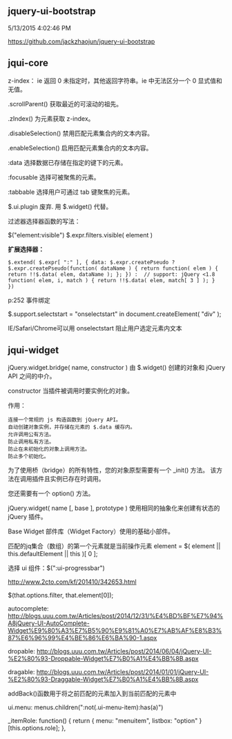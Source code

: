 ## jquery-ui-bootstrap ##
5/13/2015 4:02:46 PM 

https://github.com/jackzhaojun/jquery-ui-bootstrap

## jqui-core ##

z-index： ie 返回 0 未指定时，其他返回字符串。ie 中无法区分一个 0 显式值和无值。

.scrollParent() 获取最近的可滚动的祖先。

.zIndex() 为元素获取 z-index。

.disableSelection() 禁用匹配元素集合内的文本内容。

.enableSelection() 启用匹配元素集合内的文本内容。

:data 选择数据已存储在指定的键下的元素。

:focusable 选择可被聚焦的元素。

:tabbable 选择用户可通过 tab 键聚焦的元素。

$.ui.plugin 废弃. 用 $.widget() 代替。

过滤器选择器函数的写法：

$("element:visible") 
$.expr.filters.visible( element )

**扩展选择器：**

`$.extend( $.expr[ ":" ], {
    data: $.expr.createPseudo ?
        $.expr.createPseudo(function( dataName ) {
            return function( elem ) {
                return !!$.data( elem, dataName );
            };
        }) : 
        // support: jQuery <1.8
        function( elem, i, match ) {
            return !!$.data( elem, match[ 3 ] );
        }         
})`

p:252 事件绑定

$.support.selectstart = "onselectstart" in document.createElement( "div" );

IE/Safari/Chrome可以用 onselectstart 阻止用户选定元素内文本

## jqui-widget ##

jQuery.widget.bridge( name, constructor ) 由 $.widget() 创建的对象和 jQuery API 之间的中介。

constructor 当插件被调用时要实例化的对象。

作用：

    连接一个常规的 js 构造函数到 jQuery API。
    自动创建对象实例，并存储在元素的 $.data 缓存内。
    允许调用公有方法。
    防止调用私有方法。
    防止在未初始化的对象上调用方法。
    防止多个初始化。

为了使用桥（bridge）的所有特性，您的对象原型需要有一个 _init() 方法。
该方法在调用插件且实例已存在时调用。

您还需要有一个 option() 方法。

jQuery.widget( name [, base ], prototype ) 使用相同的抽象化来创建有状态的 jQuery 插件。

Base Widget 部件库（Widget Factory）使用的基础小部件。

匹配的jq集合（数组）的第一个元素就是当前操作元素 element = $( element || this.defaultElement || this )[ 0 ];

选择 ui 组件：$(":ui-progressbar")

http://www.2cto.com/kf/201410/342653.html

$(that.options.filter, that.element[0]);

autocomplete:
http://blogs.uuu.com.tw/Articles/post/2014/12/31/%E4%BD%BF%E7%94%A8jQuery-UI-AutoComplete-Widget%E9%80%A3%E7%B5%90%E9%81%A0%E7%AB%AF%E8%B3%87%E6%96%99%E4%BE%86%E6%BA%90-1.aspx

dropable:
http://blogs.uuu.com.tw/Articles/post/2014/06/04/jQuery-UI-%E2%80%93-Droppable-Widget%E7%B0%A1%E4%BB%8B.aspx

dragable:
http://blogs.uuu.com.tw/Articles/post/2014/01/01/jQuery-UI-%E2%80%93-Draggable-Widget%E7%B0%A1%E4%BB%8B.aspx

addBack()函数用于将之前匹配的元素加入到当前匹配的元素中

ui.menu: 
menus.children(":not(.ui-menu-item):has(a)")

_itemRole: function() {
    return {
        menu: "menuitem",
        listbox: "option"
    }[this.options.role];
},